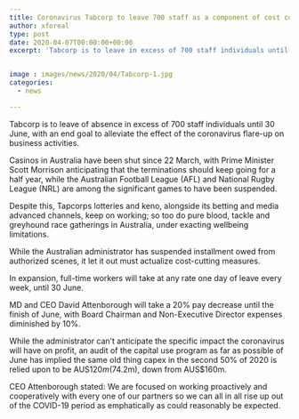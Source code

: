 ```yaml
---
title: Coronavirus Tabcorp to leave 700 staff as a component of cost cutting
author: xforeal 
type: post
date: 2020-04-07T00:00:00+00:00
excerpt: 'Tabcorp is to leave in excess of 700 staff individuals until 30 June, with an end goal to alleviate the effect of the coronavirus episode on business operations '


image : images/news/2020/04/Tabcorp-1.jpg
categories:
  - news

---
```

Tabcorp is to leave of absence in excess of 700 staff individuals until 30 June, with an end goal to alleviate the effect of the coronavirus flare-up on business activities. 

Casinos in Australia have been shut since 22 March, with Prime Minister Scott Morrison anticipating that the terminations should keep going for a half year, while the Australian Football League (AFL) and National Rugby League (NRL) are among the significant games to have been suspended. 

Despite this, Tapcorps lotteries and keno, alongside its betting and media advanced channels, keep on working; so too do pure blood, tackle and greyhound race gatherings in Australia, under exacting wellbeing limitations. 

While the Australian administrator has suspended installment owed from authorized scenes, it let it out must actualize cost-cutting measures. 

In expansion, full-time workers will take at any rate one day of leave every week, until 30 June. 

MD and CEO David Attenborough will take a 20&percnt; pay decrease until the finish of June, with Board Chairman and Non-Executive Director expenses diminished by 10&percnt;. 

While the administrator can&#8217;t anticipate the specific impact the coronavirus will have on profit, an audit of the capital use program as far as possible of June has implied the same old thing capex in the second 50% of 2020 is relied upon to be AUS$120m ($74.2m), down from AUS$160m. 

CEO Attenborough stated: We are focused on working proactively and cooperatively with every one of our partners so we can all in all rise up out of the COVID-19 period as emphatically as could reasonably be expected.